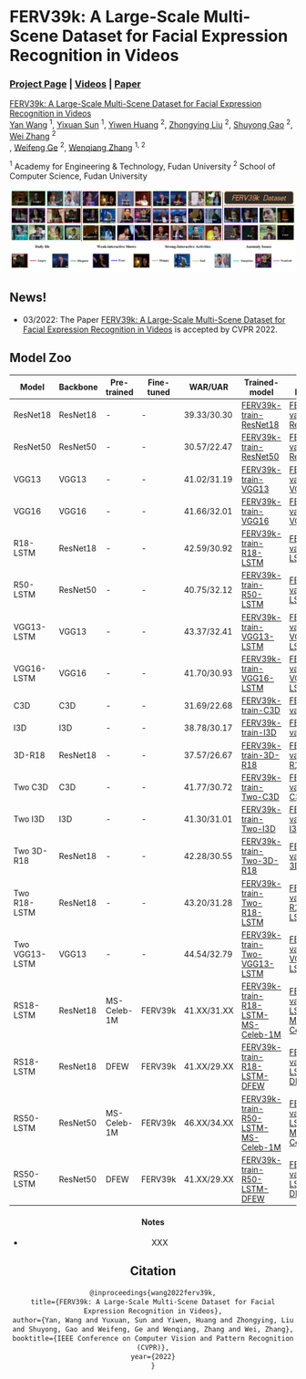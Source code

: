 # FERV39k: A Large-Scale Multi-Scene Dataset for Facial Expression Recognition in Videos

### [Project Page](https://kgbmax.github.io/) | [Videos](https://space.bilibili.com/401742377) | [Paper](https://space.bilibili.com/401742377)

[FERV39k: A Large-Scale Multi-Scene Dataset for Facial Expression Recognition in Videos](https://space.bilibili.com/401742377) <br>
 [Yan Wang](https://wangyanckxx.github.io/) <sup>1</sup>,
 [Yixuan Sun](http://www.fudanroilab.com/2019/10/07/YixuanSun.html) <sup>1</sup>,
 [Yiwen Huang](https://space.bilibili.com/401742377) <sup>2</sup>,
 [Zhongying Liu](http://www.fudanroilab.com/2019/01/17/ZhongyingLiu.html) <sup>2</sup>,
 [Shuyong Gao](http://www.fudanroilab.com/2020/07/01/ShuyongGao.html) <sup>2</sup>,
 [Wei Zhang](https://faculty.fudan.edu.cn/zhangwei1234/zh_CN/jsxx/161831/jsxx/jsxx.htm) <sup>2</sup> <br>,
 [Weifeng Ge](http://www.weifengge.net/) <sup>2</sup>,
 [Wenqiang Zhang](http://faet.fudan.edu.cn/17/bb/c13532a137147/page.htm) <sup>1, 2</sup>

<sup>1</sup> Academy for Engineering & Technology, Fudan University
<sup>2</sup> School of Computer Science, Fudan University <br>

![总体介绍](./image/总体介绍.png)


## News!

- 03/2022: The Paper [FERV39k: A Large-Scale Multi-Scene Dataset for Facial Expression Recognition in Videos](https://space.bilibili.com/401742377) is accepted by CVPR 2022.

## Model Zoo

<center>

| Model          | Backbone | Pre-trained | Fine-tuned | WAR/UAR     | Trained-model                                                | Val-Results                                                  | # of Parameters |
| -------------- | -------- | ----------- | ---------- | ----------- | ------------------------------------------------------------ | ------------------------------------------------------------ | --------------- |
| ResNet18       | ResNet18 | -           | -          | 39.33/30.30 | [FERV39k-train-ResNet18](https://space.bilibili.com/401742377) | [FERV39k-val-ResNet18](https://space.bilibili.com/401742377) | 17M             |
| ResNet50       | ResNet50 | -           | -          | 30.57/22.47 | [FERV39k-train-ResNet50](https://space.bilibili.com/401742377) | [FERV39k-val-ResNet50](https://space.bilibili.com/401742377) | 124M            |
| VGG13          | VGG13    | -           | -          | 41.02/31.19 | [FERV39k-train-VGG13](https://space.bilibili.com/401742377) | [FERV39k-val-VGG13](https://space.bilibili.com/401742377) | 128M            |
| VGG16          | VGG16    | -           | -          | 41.66/32.01 | [FERV39k-train-VGG16](https://space.bilibili.com/401742377) | [FERV39k-val-VGG16](https://space.bilibili.com/401742377) | 134M            |
| R18-LSTM       | ResNet18 | -           | -          | 42.59/30.92 | [FERV39k-train-R18-LSTM](https://space.bilibili.com/401742377) | [FERV39k-val-R18-LSTM](https://space.bilibili.com/401742377) | 132M            |
| R50-LSTM       | ResNet50 | -           | -          | 40.75/32.12 | [FERV39k-train-R50-LSTM](https://space.bilibili.com/401742377) | [FERV39k-val-R50-LSTM](https://space.bilibili.com/401742377) | 57M             |
| VGG13-LSTM     | VGG13    | -           | -          | 43.37/32.41 | [FERV39k-train-VGG13-LSTM](https://space.bilibili.com/401742377) | [FERV39k-val-VGG13-LSTM](https://space.bilibili.com/401742377) | 133M            |
| VGG16-LSTM     | VGG16    | -           | -          | 41.70/30.93 | [FERV39k-train-VGG16-LSTM](https://space.bilibili.com/401742377) | [FERV39k-val-VGG16-LSTM](https://space.bilibili.com/401742377) | 138M            |
| C3D            | C3D      | -           | -          | 31.69/22.68 | [FERV39k-train-C3D](https://space.bilibili.com/401742377) | [FERV39k-val-C3D](https://space.bilibili.com/401742377) | 78M             |
| I3D            | I3D      | -           | -          | 38.78/30.17 | [FERV39k-train-I3D](https://space.bilibili.com/401742377) | [FERV39k-val-I3D](https://space.bilibili.com/401742377) | 12M             |
| 3D-R18         | ResNet18 | -           | -          | 37.57/26.67 | [FERV39k-train-3D-R18](https://space.bilibili.com/401742377) | [FERV39k-val-3D-R18](https://space.bilibili.com/401742377) | 33M             |
| Two C3D        | C3D      | -           | -          | 41.77/30.72 | [FERV39k-train-Two-C3D](https://space.bilibili.com/401742377) | [FERV39k-val-Two-C3D](https://space.bilibili.com/401742377) | 97M             |
| Two I3D        | I3D      | -           | -          | 41.30/31.01 | [FERV39k-train-Two-I3D](https://space.bilibili.com/401742377) | [FERV39k-val-Two-I3D](https://space.bilibili.com/401742377) | 26M             |
| Two 3D-R18     | ResNet18 | -           | -          | 42.28/30.55 | [FERV39k-train-Two-3D-R18](https://space.bilibili.com/401742377) | [FERV39k-val-Two-3D-R18](https://space.bilibili.com/401742377) | 67M             |
| Two R18-LSTM   | ResNet18 | -           | -          | 43.20/31.28 | [FERV39k-train-Two-R18-LSTM](https://space.bilibili.com/401742377) | [FERV39k-val-Two-R18-LSTM](https://space.bilibili.com/401742377) | 27M             |
| Two VGG13-LSTM | VGG13    | -           | -          | 44.54/32.79 | [FERV39k-train-Two-VGG13-LSTM](https://space.bilibili.com/401742377) | [FERV39k-val-Two-VGG13-LSTM](https://space.bilibili.com/401742377) | 144M            |
| RS18-LSTM      | ResNet18 | MS-Celeb-1M | FERV39k    | 41.XX/31.XX | [FERV39k-train-R18-LSTM-MS-Celeb-1M](https://space.bilibili.com/401742377) | [FERV39k-val-LSTM-MS-Celeb-1M](https://space.bilibili.com/401742377) | 132M            |
| RS18-LSTM      | ResNet18 | DFEW        | FERV39k    | 41.XX/29.XX | [FERV39k-train-R18-LSTM-DFEW](https://space.bilibili.com/401742377) | [FERV39k-val-LSTM-DFEW](https://space.bilibili.com/401742377) | 132M            |
| RS50-LSTM      | ResNet50 | MS-Celeb-1M | FERV39k    | 46.XX/34.XX | [FERV39k-train-R50-LSTM-MS-Celeb-1M](https://space.bilibili.com/401742377) | [FERV39k-val-LSTM-MS-Celeb-1M](https://space.bilibili.com/401742377) | 57M             |
| RS50-LSTM      | ResNet50 | DFEW        | FERV39k    | 41.XX/29.XX | [FERV39k-train-R50-LSTM-DFEW](https://space.bilibili.com/401742377) | [FERV39k-val-LSTM-DFEW](https://space.bilibili.com/401742377) | 57M             |


#### Notes

- XXX

## Citation

```
@inproceedings{wang2022ferv39k,
title={FERV39k: A Large-Scale Multi-Scene Dataset for Facial Expression Recognition in Videos},
author={Yan, Wang and Yuxuan, Sun and Yiwen, Huang and Zhongying, Liu and Shuyong, Gao and Weifeng, Ge and Wenqiang, Zhang and Wei, Zhang},
booktitle={IEEE Conference on Computer Vision and Pattern Recognition (CVPR)},
year={2022}
}
```
